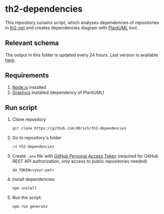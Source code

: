 # th2-dependencies

This repository conains script, which analyses dependencies of repositories in [th2-net](https://github.com/th2-net) and creates dependencies diagram with [PlantUML](https://plantuml.com/en/) tool.

## Relevant schema

The output in this folder is updated every 24 hours. Last version is available [here](https://raw.githubusercontent.com/d0rich/th2-dependencies/master/output/schema.svg).

## Requirements

1. [Node.js](https://nodejs.org/en/) installed 
2. [Graphviz](http://www.graphviz.org/) installed (dependency of PlantUML)

## Run script

1. Clone repository
    ```sh
    git clone https://github.com/d0rich/th2-dependencies
    ```

2. Go to repository's folder
    ```sh
    cd th2-dependencies
    ```

3. Create `.env` file with [GitHub Personal Access Token](https://docs.github.com/en/authentication/keeping-your-account-and-data-secure/creating-a-personal-access-token) (required for GitHub REST API authorization, only access to public repositories needed)
    ```dotenv
    GH_TOKEN=<your-pat>
    ```
4. Install dependencies:
    ```sh
    npm install
    ```
5. Run the script:
   ```sh
   npm run generate
   ```
